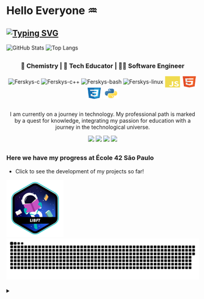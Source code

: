 #  Hello Everyone ♒
## [![Typing SVG](https://readme-typing-svg.demolab.com?font=Bungee+Spice&pause=1000&random=false&width=435&lines=I'm+Fernanda+Suominsky)](https://git.io/typing-svg)
![GitHub Stats](https://github-readme-stats.vercel.app/api?username=Ferskys&show_icons=true&locale=en&theme=cobalt&rank_icon=github)
![Top Langs](https://github-readme-stats.vercel.app/api/top-langs/?username=Ferskys&layout=compact&theme=cobalt)
##

<h3 align="center"> 🔬 Chemistry | 🤖 Tech Educator | 👩‍💻 Software Engineer </h3>

<div style="display: inline_block" align="center">
  <img align="center" alt="Ferskys-c" height="30" width="40" src="https://cdn.jsdelivr.net/gh/devicons/devicon@latest/icons/c/c-original.svg" />
  <img align="center" alt="Ferskys-c++" height="30" width="40" src="https://cdn.jsdelivr.net/gh/devicons/devicon@latest/icons/cplusplus/cplusplus-original.svg" />
  <img align="center" alt="Ferskys-bash" height="30" width="40" src="https://cdn.jsdelivr.net/gh/devicons/devicon@latest/icons/bash/bash-original.svg" />
  <img align="center" alt="Ferskys-linux" height="30" width="40" src="https://cdn.jsdelivr.net/gh/devicons/devicon@latest/icons/linux/linux-original.svg" />      
  <img align="center" alt="Ferskys-Js" height="30" width="40" src="https://raw.githubusercontent.com/devicons/devicon/master/icons/javascript/javascript-plain.svg">
  <img align="center" alt="Ferskys-HTML" height="30" width="40" src="https://raw.githubusercontent.com/devicons/devicon/master/icons/html5/html5-original.svg">
  <img align="center" alt="Ferskys-CSS" height="30" width="40" src="https://raw.githubusercontent.com/devicons/devicon/master/icons/css3/css3-original.svg">
  <img align="center" alt="Ferskys-Python" height="30" width="40" src="https://raw.githubusercontent.com/devicons/devicon/master/icons/python/python-original.svg">
</div>
<br>
<p align="center"> I am currently on a journey in technology. My professional path is marked by a quest for knowledge, integrating my passion for education with a journey in the technological universe. </p>

<div align="center">
  <a href="https://instagram.com/fer_skys" target="_blank"><img src="https://img.shields.io/badge/-Instagram-%23E4405F?style=for-the-badge&logo=instagram&logoColor=white" target="_blank"></a>
  <a href="https://discord.gg/ferskys" target="_blank"><img src="https://img.shields.io/badge/Discord-7289DA?style=for-the-badge&logo=discord&logoColor=white" target="_blank"></a> 
  <a href = "mailto:fer2580sky@gmail.com"><img src="https://img.shields.io/badge/-Gmail-%23333?style=for-the-badge&logo=gmail&logoColor=white" target="_blank"></a>
  <a href="https://www.linkedin.com/in/fernandasuominsky" target="_blank"><img src="https://img.shields.io/badge/-LinkedIn-%230077B5?style=for-the-badge&logo=linkedin&logoColor=white" target="_blank"></a> 
</div>

##

### Here we have my progress at École 42 São Paulo 
* Click to see the development of my projects so far!
<a href="https://github.com/Ferskys/libft" target="_blank">
<img src="./libfte.png" alt="Silêncio na biblioteca 🤫" width="150" height="150">
</a>

<picture>
  <source media="(prefers-color-scheme: dark)" srcset="https://raw.githubusercontent.com/Ferskys/Ferskys/output/github-contribution-grid-snake-dark.svg">
  <source media="(prefers-color-scheme: light)" srcset="https://raw.githubusercontent.com/Ferskys/Ferskys/output/github-contribution-grid-snake.svg">
  <img alt="github contribution grid snake animation" src="https://raw.githubusercontent.com/Ferskys/Ferskys/output/github-contribution-grid-snake.svg">
</picture>
<br><br>

<details align="left">
  <summary></summary> 
 
  - Badges by <a href="https://devicon.dev/">Devicon</a>.
  - GitHub Stats by <a href="https://github.com/anuraghazra/github-readme-stats">anuraghazra</a>.
 
  <div align="right">Made by <a href="https://github.com/Ferskys">Ferskys</a>.</div>

</details>
